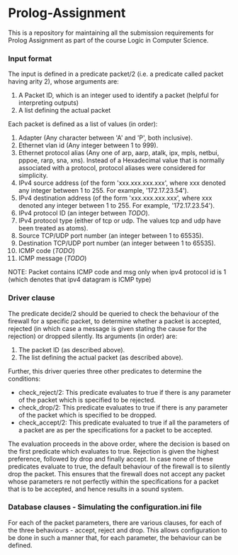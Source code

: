  # Prolog-Assignment

This is a repository for maintaining all the submission requirements for Prolog Assignment as part of the course Logic in Computer Science.

### Input format

The input is defined in a predicate packet/2 (i.e. a predicate called packet having arity 2), whose arguments are:
1. A Packet ID, which is an integer used to identify a packet (helpful for interpreting outputs)
2. A list defining the actual packet

Each packet is defined as a list of values (in order): 
1. Adapter (Any character between 'A' and 'P', both inclusive).
2. Ethernet vlan id (Any integer between 1 to 999).
3. Ethernet protocol alias (Any one of arp, aarp, atalk, ipx, mpls, netbui, pppoe, rarp, sna, xns). Instead of a Hexadecimal value that is normally associated with a protocol, protocol aliases were considered for simplicity.
4. IPv4 source address (of the form 'xxx.xxx.xxx.xxx', where xxx denoted any integer between 1 to 255. For example, '172.17.23.54').
5. IPv4 destination address (of the form 'xxx.xxx.xxx.xxx', where xxx denoted any integer between 1 to 255. For example, '172.17.23.54').
6. IPv4 protocol ID (an integer between *TODO*).
7. IPv4 protocol type (either of tcp or udp. The values tcp and udp have been treated as atoms).
8. Source TCP/UDP port number (an integer between 1 to 65535).
9. Destination TCP/UDP port number (an integer between 1 to 65535).
10. ICMP code (*TODO*)
11. ICMP message (*TODO*)

NOTE: Packet contains ICMP code and msg only when ipv4 protocol id is 1 (which denotes that ipv4 datagram is ICMP type)

### Driver clause

The predicate decide/2 should be queried to check the behaviour of the firewall for a specific packet, to determine whether a packet is accepted, rejected (in which case a message is given stating the cause for the rejection) or dropped silently. Its arguments (in order) are:
1. The packet ID (as described above).
2. The list defining the actual packet (as described above).

Further, this driver queries three other predicates to determine the conditions:
- check_reject/2: This predicate evaluates to true if there is any parameter of the packet which is specified to be rejected.
- check_drop/2: This predicate evaluates to true if there is any parameter of the packet which is specified to be dropped.
- check_accept/2: This predicate evaluated to true if all the parameters of a packet are as per the specifications for a packet to be accepted.

The evaluation proceeds in the above order, where the decision is based on the first predicate which evaluates to true. Rejection is given the highest preference, followed by drop and finally accept. In case none of these predicates evaluate to true, the default behaviour of the firewall is to silently drop the packet. This ensures that the firewall does not accept any packet whose parameters re not perfectly within the specifications for a packet that is to be accepted, and hence results in a sound system.

### Database clauses - Simulating the configuration.ini file

For each of the packet parameters, there are various clauses, for each of the three behaviours - accept, reject and drop. This allows configuration to be done in such a manner that, for each parameter, the behaviour can be defined.
